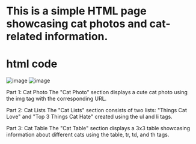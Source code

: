  <!DOCTYPE html>
# This is a simple HTML page showcasing cat photos and cat-related information.

# html code

![image](https://github.com/sanketmahadik191/cat_assignment/assets/125791466/f7c2033f-aa73-423a-9bed-dabd4f694b96)
![image](https://github.com/sanketmahadik191/cat_assignment/assets/125791466/a0691448-8e84-4981-84bf-8cfe80eb4cbb)

Part 1: Cat Photo
The "Cat Photo" section displays a cute cat photo using the img tag with the corresponding URL.

Part 2: Cat Lists
The "Cat Lists" section consists of two lists: "Things Cat Love" and "Top 3 Things Cat Hate" created using the ul and li tags.

Part 3: Cat Table
The "Cat Table" section displays a 3x3 table showcasing information about different cats using the table, tr, td, and th tags.
